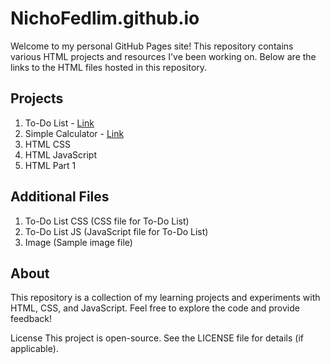 # NichoFedlim.github.io
Welcome to my personal GitHub Pages site! This repository contains various HTML projects and resources I've been working on. Below are the links to the HTML files hosted in this repository.

## Projects
1. To-Do List - [Link](https://nichofedlim.github.io/To-Do%20List/index.html)
2. Simple Calculator - [Link](https://nichofedlim.github.io/calculator)
3. HTML CSS
4. HTML JavaScript
5. HTML Part 1

## Additional Files
1. To-Do List CSS (CSS file for To-Do List)
2. To-Do List JS (JavaScript file for To-Do List)
3. Image (Sample image file)

## About
This repository is a collection of my learning projects and experiments with HTML, CSS, and JavaScript. Feel free to explore the code and provide feedback!

License
This project is open-source. See the LICENSE file for details (if applicable).
